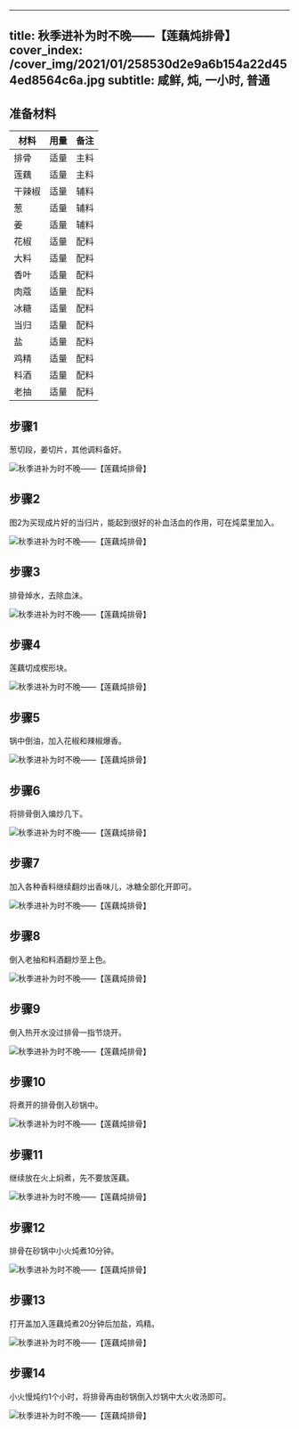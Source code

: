 
---
title: 秋季进补为时不晚——【莲藕炖排骨】
cover_index: /cover_img/2021/01/258530d2e9a6b154a22d454ed8564c6a.jpg
subtitle: 咸鲜, 炖, 一小时, 普通
---

## 准备材料

| 材料     | 用量 | 备注|
| ------- | ----- | --- |
| 排骨 | 适量| 主料 |
| 莲藕 | 适量| 主料 |
| 干辣椒 | 适量| 辅料 |
| 葱 | 适量| 辅料 |
| 姜 | 适量| 辅料 |
| 花椒 | 适量| 配料 |
| 大料 | 适量| 配料 |
| 香叶 | 适量| 配料 |
| 肉蔻 | 适量| 配料 |
| 冰糖 | 适量| 配料 |
| 当归 | 适量| 配料 |
| 盐 | 适量| 配料 |
| 鸡精 | 适量| 配料 |
| 料酒 | 适量| 配料 |
| 老抽 | 适量| 配料 |

## 步骤1

葱切段，姜切片，其他调料备好。

![秋季进补为时不晚——【莲藕炖排骨】](https://i8.meishichina.com/attachment/recipe/201009/201009291647187.jpg?x-oss-process=style/p320) 

## 步骤2

图2为买现成片好的当归片，能起到很好的补血活血的作用，可在炖菜里加入。

![秋季进补为时不晚——【莲藕炖排骨】](https://i8.meishichina.com/attachment/recipe/201009/201009291647283.jpg?x-oss-process=style/p320) 

## 步骤3

排骨焯水，去除血沫。

![秋季进补为时不晚——【莲藕炖排骨】](https://i8.meishichina.com/attachment/recipe/201009/201009291647380.jpg?x-oss-process=style/p320) 

## 步骤4

莲藕切成楔形块。

![秋季进补为时不晚——【莲藕炖排骨】](https://i8.meishichina.com/attachment/recipe/201009/201009291647495.jpg?x-oss-process=style/p320) 

## 步骤5

锅中倒油，加入花椒和辣椒爆香。

![秋季进补为时不晚——【莲藕炖排骨】](https://i8.meishichina.com/attachment/recipe/201009/201009291647592.jpg?x-oss-process=style/p320) 

## 步骤6

将排骨倒入煸炒几下。

![秋季进补为时不晚——【莲藕炖排骨】](https://i8.meishichina.com/attachment/recipe/201009/201009291648080.jpg?x-oss-process=style/p320) 

## 步骤7

加入各种香料继续翻炒出香味儿，冰糖全部化开即可。

![秋季进补为时不晚——【莲藕炖排骨】](https://i8.meishichina.com/attachment/recipe/201009/201009291648169.jpg?x-oss-process=style/p320) 

## 步骤8

倒入老抽和料酒翻炒至上色。

![秋季进补为时不晚——【莲藕炖排骨】](https://i8.meishichina.com/attachment/recipe/201009/201009291648273.jpg?x-oss-process=style/p320) 

## 步骤9

倒入热开水没过排骨一指节烧开。

![秋季进补为时不晚——【莲藕炖排骨】](https://i8.meishichina.com/attachment/recipe/201009/201009291648343.jpg?x-oss-process=style/p320) 

## 步骤10

将煮开的排骨倒入砂锅中。

![秋季进补为时不晚——【莲藕炖排骨】](https://i8.meishichina.com/attachment/recipe/201009/201009291648482.jpg?x-oss-process=style/p320) 

## 步骤11

继续放在火上焖煮，先不要放莲藕。

![秋季进补为时不晚——【莲藕炖排骨】](https://i8.meishichina.com/attachment/recipe/201009/201009291648589.jpg?x-oss-process=style/p320) 

## 步骤12

排骨在砂锅中小火炖煮10分钟。

![秋季进补为时不晚——【莲藕炖排骨】](https://i8.meishichina.com/attachment/recipe/201009/201009291649087.jpg?x-oss-process=style/p320) 

## 步骤13

打开盖加入莲藕炖煮20分钟后加盐，鸡精。

![秋季进补为时不晚——【莲藕炖排骨】](https://i8.meishichina.com/attachment/recipe/201009/201009291649180.jpg?x-oss-process=style/p320) 

## 步骤14

小火慢炖约1个小时，将排骨再由砂锅倒入炒锅中大火收汤即可。

![秋季进补为时不晚——【莲藕炖排骨】](https://i8.meishichina.com/attachment/recipe/201009/201009291649283.jpg?x-oss-process=style/p320) 

